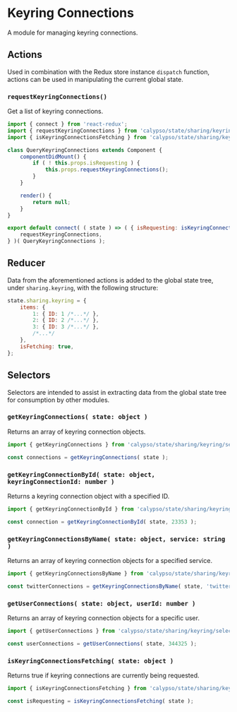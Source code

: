 # Keyring Connections

A module for managing keyring connections.

## Actions

Used in combination with the Redux store instance `dispatch` function, actions can be used in manipulating the current global state.

### `requestKeyringConnections()`

Get a list of keyring connections.

```js
import { connect } from 'react-redux';
import { requestKeyringConnections } from 'calypso/state/sharing/keyring/actions';
import { isKeyringConnectionsFetching } from 'calypso/state/sharing/keyring/selectors';

class QueryKeyringConnections extends Component {
	componentDidMount() {
		if ( ! this.props.isRequesting ) {
			this.props.requestKeyringConnections();
		}
	}

	render() {
		return null;
	}
}

export default connect( ( state ) => ( { isRequesting: isKeyringConnectionsFetching( state ) } ), {
	requestKeyringConnections,
} )( QueryKeyringConnections );
```

## Reducer

Data from the aforementioned actions is added to the global state tree, under `sharing.keyring`, with the following structure:

```js
state.sharing.keyring = {
	items: {
		1: { ID: 1 /*...*/ },
		2: { ID: 2 /*...*/ },
		3: { ID: 3 /*...*/ },
		/*...*/
	},
	isFetching: true,
};
```

## Selectors

Selectors are intended to assist in extracting data from the global state tree for consumption by other modules.

### `getKeyringConnections( state: object )`

Returns an array of keyring connection objects.

```js
import { getKeyringConnections } from 'calypso/state/sharing/keyring/selectors';

const connections = getKeyringConnections( state );
```

### `getKeyringConnectionById( state: object, keyringConnectionId: number )`

Returns a keyring connection object with a specified ID.

```js
import { getKeyringConnectionById } from 'calypso/state/sharing/keyring/selectors';

const connection = getKeyringConnectionById( state, 23353 );
```

### `getKeyringConnectionsByName( state: object, service: string )`

Returns an array of keyring connection objects for a specified service.

```js
import { getKeyringConnectionsByName } from 'calypso/state/sharing/keyring/selectors';

const twitterConnections = getKeyringConnectionsByName( state, 'twitter' );
```

### `getUserConnections( state: object, userId: number )`

Returns an array of keyring connection objects for a specific user.

```js
import { getUserConnections } from 'calypso/state/sharing/keyring/selectors';

const userConnections = getUserConnections( state, 344325 );
```

### `isKeyringConnectionsFetching( state: object )`

Returns true if keyring connections are currently being requested.

```js
import { isKeyringConnectionsFetching } from 'calypso/state/sharing/keyring/selectors';

const isRequesting = isKeyringConnectionsFetching( state );
```
